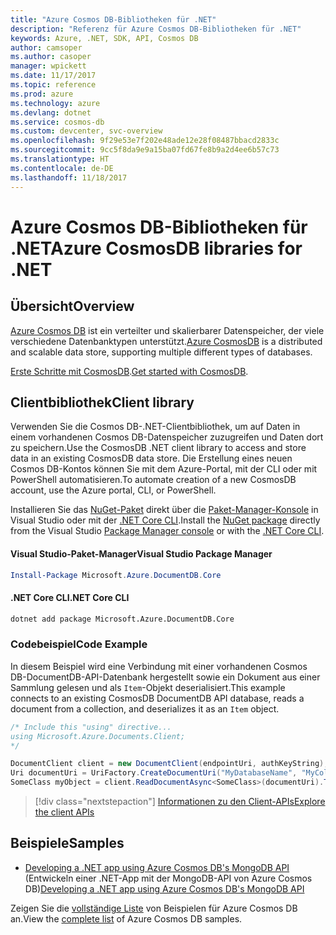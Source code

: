 ```yaml
---
title: "Azure Cosmos DB-Bibliotheken für .NET"
description: "Referenz für Azure Cosmos DB-Bibliotheken für .NET"
keywords: Azure, .NET, SDK, API, Cosmos DB
author: camsoper
ms.author: casoper
manager: wpickett
ms.date: 11/17/2017
ms.topic: reference
ms.prod: azure
ms.technology: azure
ms.devlang: dotnet
ms.service: cosmos-db
ms.custom: devcenter, svc-overview
ms.openlocfilehash: 9f29e53e7f202e48ade12e28f08487bbacd2833c
ms.sourcegitcommit: 9cc5f8da9e9a15ba07fd67fe8b9a2d4ee6b57c73
ms.translationtype: HT
ms.contentlocale: de-DE
ms.lasthandoff: 11/18/2017
---
```

# <a name="azure-cosmosdb-libraries-for-net"></a><span data-ttu-id="dfa8d-104">Azure Cosmos DB-Bibliotheken für .NET</span><span class="sxs-lookup"><span data-stu-id="dfa8d-104">Azure CosmosDB libraries for .NET</span></span>

## <a name="overview"></a><span data-ttu-id="dfa8d-105">Übersicht</span><span class="sxs-lookup"><span data-stu-id="dfa8d-105">Overview</span></span>

<span data-ttu-id="dfa8d-106">[Azure Cosmos DB](https://docs.microsoft.com/azure/cosmos-db/introduction) ist ein verteilter und skalierbarer Datenspeicher, der viele verschiedene Datenbanktypen unterstützt.</span><span class="sxs-lookup"><span data-stu-id="dfa8d-106">[Azure CosmosDB](https://docs.microsoft.com/azure/cosmos-db/introduction) is a distributed and scalable data store, supporting multiple different types of databases.</span></span>

<span data-ttu-id="dfa8d-107">[Erste Schritte mit CosmosDB](https://docs.microsoft.com/azure/cosmos-db/create-documentdb-dotnet).</span><span class="sxs-lookup"><span data-stu-id="dfa8d-107">[Get started with CosmosDB](https://docs.microsoft.com/azure/cosmos-db/create-documentdb-dotnet).</span></span>

## <a name="client-library"></a><span data-ttu-id="dfa8d-108">Clientbibliothek</span><span class="sxs-lookup"><span data-stu-id="dfa8d-108">Client library</span></span>

<span data-ttu-id="dfa8d-109">Verwenden Sie die Cosmos DB-.NET-Clientbibliothek, um auf Daten in einem vorhandenen Cosmos DB-Datenspeicher zuzugreifen und Daten dort zu speichern.</span><span class="sxs-lookup"><span data-stu-id="dfa8d-109">Use the CosmosDB .NET client library to access and store data in an existing CosmosDB data store.</span></span>  <span data-ttu-id="dfa8d-110">Die Erstellung eines neuen Cosmos DB-Kontos können Sie mit dem Azure-Portal, mit der CLI oder mit PowerShell automatisieren.</span><span class="sxs-lookup"><span data-stu-id="dfa8d-110">To automate creation of a new CosmosDB account, use the Azure portal, CLI, or PowerShell.</span></span>

<span data-ttu-id="dfa8d-111">Installieren Sie das [NuGet-Paket](https://www.nuget.org/packages/Microsoft.Azure.DocumentDB.Core) direkt über die [Paket-Manager-Konsole][PackageManager] in Visual Studio oder mit der [.NET Core CLI][DotNetCLI].</span><span class="sxs-lookup"><span data-stu-id="dfa8d-111">Install the [NuGet package](https://www.nuget.org/packages/Microsoft.Azure.DocumentDB.Core) directly from the Visual Studio [Package Manager console][PackageManager] or with the [.NET Core CLI][DotNetCLI].</span></span>

#### <a name="visual-studio-package-manager"></a><span data-ttu-id="dfa8d-112">Visual Studio-Paket-Manager</span><span class="sxs-lookup"><span data-stu-id="dfa8d-112">Visual Studio Package Manager</span></span>

```powershell
Install-Package Microsoft.Azure.DocumentDB.Core
```

#### <a name="net-core-cli"></a><span data-ttu-id="dfa8d-113">.NET Core CLI</span><span class="sxs-lookup"><span data-stu-id="dfa8d-113">.NET Core CLI</span></span>

```bash
dotnet add package Microsoft.Azure.DocumentDB.Core
```

### <a name="code-example"></a><span data-ttu-id="dfa8d-114">Codebeispiel</span><span class="sxs-lookup"><span data-stu-id="dfa8d-114">Code Example</span></span>

<span data-ttu-id="dfa8d-115">In diesem Beispiel wird eine Verbindung mit einer vorhandenen Cosmos DB-DocumentDB-API-Datenbank hergestellt sowie ein Dokument aus einer Sammlung gelesen und als `Item`-Objekt deserialisiert.</span><span class="sxs-lookup"><span data-stu-id="dfa8d-115">This example connects to an existing CosmosDB DocumentDB API database, reads a document from a collection, and deserializes it as an `Item` object.</span></span>   

```csharp
/* Include this "using" directive...
using Microsoft.Azure.Documents.Client;
*/

DocumentClient client = new DocumentClient(endpointUri, authKeyString);
Uri documentUri = UriFactory.CreateDocumentUri("MyDatabaseName", "MyCollectionName", "DocumentId");
SomeClass myObject = client.ReadDocumentAsync<SomeClass>(documentUri).ToString()).Result;
```

> [!div class="nextstepaction"]
> [<span data-ttu-id="dfa8d-116">Informationen zu den Client-APIs</span><span class="sxs-lookup"><span data-stu-id="dfa8d-116">Explore the client APIs</span></span>](/dotnet/api/overview/azure/cosmosdb/client)

## <a name="samples"></a><span data-ttu-id="dfa8d-117">Beispiele</span><span class="sxs-lookup"><span data-stu-id="dfa8d-117">Samples</span></span>

* <span data-ttu-id="dfa8d-118">[Developing a .NET app using Azure Cosmos DB's MongoDB API](https://azure.microsoft.com/en-us/resources/samples/azure-cosmos-db-mongodb-dotnet-getting-started/) (Entwickeln einer .NET-App mit der MongoDB-API von Azure Cosmos DB)</span><span class="sxs-lookup"><span data-stu-id="dfa8d-118">[Developing a .NET app using Azure Cosmos DB's MongoDB API](https://azure.microsoft.com/en-us/resources/samples/azure-cosmos-db-mongodb-dotnet-getting-started/)</span></span>

<span data-ttu-id="dfa8d-119">Zeigen Sie die [vollständige Liste](https://azure.microsoft.com/en-us/resources/samples/?platform=dotnet&term=cosmosdb) von Beispielen für Azure Cosmos DB an.</span><span class="sxs-lookup"><span data-stu-id="dfa8d-119">View the [complete list](https://azure.microsoft.com/en-us/resources/samples/?platform=dotnet&term=cosmosdb) of Azure Cosmos DB samples.</span></span>

[PackageManager]: https://docs.microsoft.com/nuget/tools/package-manager-console
[DotNetCLI]: https://docs.microsoft.com/dotnet/core/tools/dotnet-add-package
